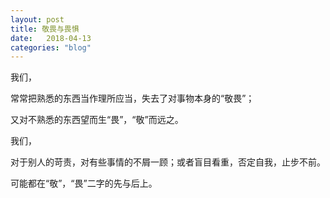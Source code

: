 ```yaml
---
layout: post
title: 敬畏与畏惧
date:   2018-04-13
categories: "blog"
---
```


我们，  

常常把熟悉的东西当作理所应当，失去了对事物本身的“敬畏”；  

又对不熟悉的东西望而生“畏”，“敬”而远之。  

我们，  

对于别人的苛责，对有些事情的不屑一顾；或者盲目看重，否定自我，止步不前。  

可能都在“敬”，“畏”二字的先与后上。    

